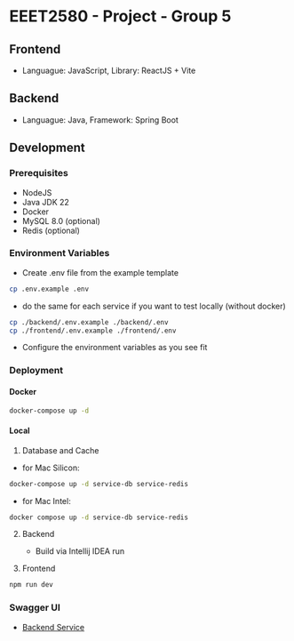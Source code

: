 # EEET2580 - Project - Group 5

## Frontend

- Languague: JavaScript, Library: ReactJS + Vite

## Backend

- Languague: Java, Framework: Spring Boot

## Development

### Prerequisites

- NodeJS
- Java JDK 22
- Docker
- MySQL 8.0 (optional)
- Redis (optional)

### Environment Variables

- Create .env file from the example template

```bash
cp .env.example .env
```

- do the same for each service if you want to test locally (without docker)

```bash
cp ./backend/.env.example ./backend/.env
cp ./frontend/.env.example ./frontend/.env
```

- Configure the environment variables as you see fit

### Deployment

#### Docker

```bash
docker-compose up -d
```

#### Local

1. Database and Cache

- for Mac Silicon:

```bash
docker-compose up -d service-db service-redis
```

- for Mac Intel:

```bash
docker compose up -d service-db service-redis
```

2. Backend

   - Build via Intellij IDEA run

3. Frontend

```bash
npm run dev
```

### Swagger UI

- [Backend Service](http://localhost:8080/swagger-ui/index.html)
